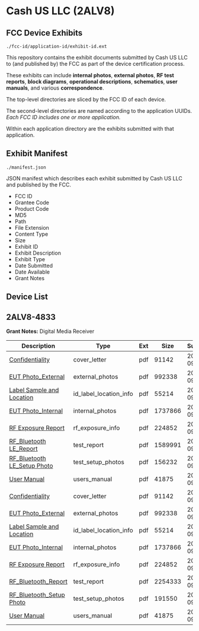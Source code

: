 # Cash US LLC (2ALV8)
## FCC Device Exhibits

```
./fcc-id/application-id/exhibit-id.ext
```

This repository contains the exhibit documents submitted by Cash US LLC to (and published by) the FCC as part of the device certification process.

These exhibits can include **internal photos**, **external photos**, **RF test reports**, **block diagrams**, **operational descriptions**, **schematics**, **user manuals**, and various **correspondence**.

The top-level directories are sliced by the FCC ID of each device.

The second-level directories are named according to the application UUIDs. *Each FCC ID includes one or more application.*

Within each application directory are the exhibits submitted with that application. 

## Exhibit Manifest

```
./manifest.json
```

JSON manifest which describes each exhibit submitted by Cash US LLC and published by the FCC.

- FCC ID
- Grantee Code
- Product Code
- MD5
- Path
- File Extension
- Content Type
- Size
- Exhibit ID
- Exhibit Description
- Exhibit Type
- Date Submitted
- Date Available
- Grant Notes

## Device List
## 2ALV8-4833
**Grant Notes:** Digital Media Receiver

| Description | Type | Ext | Size | Submitted | Available |
| ----------- | ---- | --- | ---- | --------- | --------- |
| [Confidentiality](2ALV8-4833/9320029557b1124eaec8db626f07bae8/4012394.pdf) | cover_letter | pdf | 91142 | 2018-09-20 | 2018-09-20 |
| [EUT Photo_External](2ALV8-4833/9320029557b1124eaec8db626f07bae8/4012390.pdf) | external_photos | pdf | 992338 | 2018-09-20 | 2019-03-19 |
| [Label Sample and Location](2ALV8-4833/9320029557b1124eaec8db626f07bae8/4012395.pdf) | id_label_location_info | pdf | 55214 | 2018-09-20 | 2018-09-20 |
| [EUT Photo_Internal](2ALV8-4833/9320029557b1124eaec8db626f07bae8/4012391.pdf) | internal_photos | pdf | 1737866 | 2018-09-20 | 2019-03-19 |
| [RF Exposure Report](2ALV8-4833/9320029557b1124eaec8db626f07bae8/4012397.pdf) | rf_exposure_info | pdf | 224852 | 2018-09-20 | 2018-09-20 |
| [RF_Bluetooth LE_Report](2ALV8-4833/9320029557b1124eaec8db626f07bae8/4012408.pdf) | test_report | pdf | 1589991 | 2018-09-20 | 2018-09-20 |
| [RF_Bluetooth LE_Setup Photo](2ALV8-4833/9320029557b1124eaec8db626f07bae8/4012404.pdf) | test_setup_photos | pdf | 156232 | 2018-09-20 | 2019-03-19 |
| [User Manual](2ALV8-4833/9320029557b1124eaec8db626f07bae8/4012393.pdf) | users_manual | pdf | 41875 | 2018-09-20 | 2019-03-19 |
| [Confidentiality](2ALV8-4833/1d9b349f33b42832f64f39447157a953/4012394.pdf) | cover_letter | pdf | 91142 | 2018-09-20 | 2018-09-20 |
| [EUT Photo_External](2ALV8-4833/1d9b349f33b42832f64f39447157a953/4012390.pdf) | external_photos | pdf | 992338 | 2018-09-20 | 2019-03-19 |
| [Label Sample and Location](2ALV8-4833/1d9b349f33b42832f64f39447157a953/4012395.pdf) | id_label_location_info | pdf | 55214 | 2018-09-20 | 2018-09-20 |
| [EUT Photo_Internal](2ALV8-4833/1d9b349f33b42832f64f39447157a953/4012391.pdf) | internal_photos | pdf | 1737866 | 2018-09-20 | 2019-03-19 |
| [RF Exposure Report](2ALV8-4833/1d9b349f33b42832f64f39447157a953/4012397.pdf) | rf_exposure_info | pdf | 224852 | 2018-09-20 | 2018-09-20 |
| [RF_Bluetooth_Report](2ALV8-4833/1d9b349f33b42832f64f39447157a953/4012396.pdf) | test_report | pdf | 2254333 | 2018-09-20 | 2018-09-20 |
| [RF_Bluetooth_Setup Photo](2ALV8-4833/1d9b349f33b42832f64f39447157a953/4012392.pdf) | test_setup_photos | pdf | 191550 | 2018-09-20 | 2019-03-19 |
| [User Manual](2ALV8-4833/1d9b349f33b42832f64f39447157a953/4012393.pdf) | users_manual | pdf | 41875 | 2018-09-20 | 2019-03-19 |

